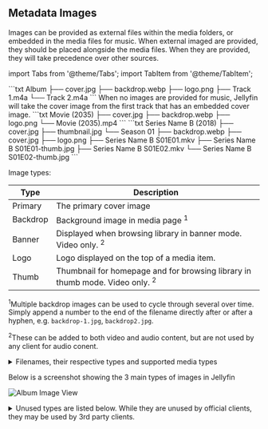 <!-- markdownlint-disable MD041 -->

## Metadata Images

Images can be provided as external files within the media folders, or embedded in the media files for music. When external imaged are provided, they should be placed alongside the media files. When they are provided, they will take precedence over other sources.

import Tabs from '@theme/Tabs';
import TabItem from '@theme/TabItem';

<Tabs>
  <TabItem value='music' label='Music'>
    ```txt
    Album
    ├── cover.jpg
    ├── backdrop.webp
    ├── logo.png
    ├── Track 1.m4a
    └── Track 2.m4a
    ```
    When no images are provided for music, Jellyfin will take the cover image from the first track that has an embedded cover image.
  </TabItem>
  <TabItem value='movies' label='Movies'>
    ```txt
    Movie (2035)
    ├── cover.jpg
    ├── backdrop.webp
    ├── logo.png
    └── Movie (2035).mp4
    ```
  </TabItem>
  <TabItem value='shows' label='Shows'>
    ```txt
    Series Name B (2018)
    ├── cover.jpg
    ├── thumbnail.jpg
    └── Season 01
        ├── backdrop.webp
        ├── cover.jpg
        ├── logo.png
        ├── Series Name B S01E01.mkv
        ├── Series Name B S01E01-thumb.jpg
        ├── Series Name B S01E02.mkv
        └── Series Name B S01E02-thumb.jpg
    ```
  </TabItem>
</Tabs>

Image types:

| Type     | Description                                                                             |
| -------- | --------------------------------------------------------------------------------------- |
| Primary  | The primary cover image                                                                 |
| Backdrop | Background image in media page <sup>1</sup>                                             |
| Banner   | Displayed when browsing library in banner mode. Video only. <sup>2</sup>                |
| Logo     | Logo displayed on the top of a media item.                                              |
| Thumb    | Thumbnail for homepage and for browsing library in thumb mode. Video only. <sup>2</sup> |

<sup>1</sup>Multiple backdrop images can be used to cycle through several over time. Simply append a number to the end of the filename directly after or after a hyphen, e.g. `backdrop-1.jpg`, `backdrop2.jpg`.

<sup>2</sup>These can be added to both video and audio content, but are not used by any client for audio conent.

<details>
<summary>Filenames, their respective types and supported media types</summary>

Unless otherwise noted, all filenames can be used either standalone (e.g. `logo.png`) or as a suffix (e.g. `movie-logo.png`)

| Filename                    | Type     | Movies | Series | Season | Episode | Music |
| --------------------------- | -------- | ------ | ------ | ------ | ------- | ----- |
| poster                      | Primary  | ✅     | ✅     | ✅     |         | ✅    |
| folder                      | Primary  | ✅     | ✅     | ✅     |         | ✅    |
| cover                       | Primary  | ✅     | ✅     | ✅     |         | ✅    |
| default                     | Primary  | ✅     | ✅     | ✅     |         | ✅    |
| movie                       | Primary  | ✅     |        |        |         |       |
| show                        | Primary  |        | ✅     |        |         |       |
| jacket                      | Primary  |        |        |        |         | ✅    |
| thumb (suffix) <sup>1</sup> | Primary  |        |        |        | ✅      |       |
| backdrop                    | Backdrop | ✅     | ✅     | ✅     |         | ✅    |
| fanart                      | Backdrop | ✅     | ✅     | ✅     |         | ✅    |
| background                  | Backdrop | ✅     | ✅     | ✅     |         | ✅    |
| art                         | Backdrop | ✅     | ✅     | ✅     |         | ✅    |
| extrafanart (folder)        | Backdrop | ✅     | ✅     | ✅     |         | ✅    |
| banner                      | Banner   | ✅     | ✅     | ✅     |         | ✅    |
| logo                        | Logo     | ✅     | ✅     | ✅     |         | ✅    |
| clearlogo                   | Logo     | ✅     | ✅     | ✅     |         | ✅    |
| landscape                   | Thumb    | ✅     | ✅     | ✅     |         | ✅    |
| thumb                       | Thumb    | ✅     | ✅     | ✅     |         | ✅    |

<sup>1</sup> For example: `S01E01 Some Episode-thumb.jpg`

</details>

Below is a screenshot showing the 3 main types of images in Jellyfin

![Album Image View](/images/docs/server/media/music/album-images.png)

<details>
  <summary>Unused types are listed below. While they are unused by official clients, they may be used by 3rd party clients.</summary>

| Type       | Description        |
| ---------- | ------------------ |
| Art        | Unused             |
| Disc       | Unused             |
| Box        | Unused             |
| Menu       | Unused             |
| Chapter    | Unused             |
| BoxRear    | Unused             |
| Profile    | Unused             |
| Screenshot | Unused, Deprecated |

| Filename | Type | Movies | Series | Season | Episode | Music |
| -------- | ---- | ------ | ------ | ------ | ------- | ----- |
| disc     | Disc | ✅     |        |        |         | ✅    |
| cdart    | Disc | ✅     |        |        |         | ✅    |
| discart  | Disc | ✅     |        |        |         |       |
| clearart | Art  | ✅     | ✅     | ✅     |         | ✅    |

</details>
